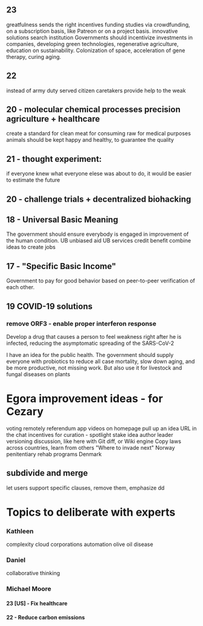 ## 23
greatfulness sends the right incentives
funding studies via crowdfunding, on a subscription basis, like Patreon
or on a project basis.
innovative solutions search institution
Governments should incentivize investments in companies, developing green technologies, regenerative agriculture, education on sustainability. 
Colonization of space, acceleration of gene therapy, curing aging.

## 22
instead of army
duty served citizen
caretakers provide help to the weak


## 20 - molecular chemical processes precision agriculture + healthcare
create a standard for clean meat for consuming raw for medical purposes
animals should be kept happy and healthy, to guarantee the quality 


## 21 - thought experiment:
if everyone knew what everyone elese was about to do,
it would be easier to estimate the future

## 20 - challenge trials + decentralized biohacking

## 18 - Universal Basic Meaning
The government should ensure everybody is engaged in improvement of the human condition.
UB unbiased aid 
UB services
credit benefit
combine ideas to create jobs 

## 17 - "Specific Basic Income"
Government to pay for good behavior based on peer-to-peer verification of each other.

## 19 COVID-19 solutions
### remove ORF3 - enable proper interferon response
Develop a drug that causes a person to feel weakness right after he is infected, reducing the asymptomatic spreading of the SARS-CoV-2

I have an idea for the public health. The government should supply everyone with probiotics to reduce all case mortality, slow down aging, and be more productive, not missing work.
But also use it for livestock and fungal diseases on plants

# Egora improvement ideas - for Cezary
voting remotely referendum app
videos on homepage
pull up an idea URL in the chat
incentives for curation - spotlight stake
idea author leader versioning discussion, like here with Git diff, or Wiki engine
Copy laws across countries, 
learn from others
"Where to invade next"
Norway penitentiary rehab programs
Denmark
## subdivide and merge
let users support specific clauses, remove them, emphasize dd 

# Topics to deliberate with experts
### Kathleen
complexity cloud
corporations automation
olive oil disease

### Daniel
collaborative thinking 

### Michael Moore
#### 23 [US] - Fix healthcare
#### 22 - Reduce carbon emissions

### 
